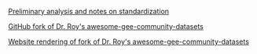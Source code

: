 [Preliminary analysis and notes on standardization](https://docs.google.com/spreadsheets/d/1OOU_1HZxI8xI9jpKEzKSIrjevNu5TRiIizPULzyrypw/edit#gid=0)

[GitHub fork of Dr. Roy's awesome-gee-community-datasets](https://github.com/eleroy3/awesome-gee-community-datasets)

[Website rendering of fork of Dr. Roy's awesome-gee-community-datasets](https://eleroy3.github.io/awesome-gee-community-datasets/)
